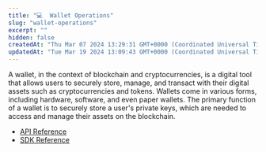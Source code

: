 ```yaml
---
title: "💻  Wallet Operations"
slug: "wallet-operations"
excerpt: ""
hidden: false
createdAt: "Thu Mar 07 2024 13:29:31 GMT+0000 (Coordinated Universal Time)"
updatedAt: "Tue Mar 19 2024 13:09:43 GMT+0000 (Coordinated Universal Time)"
---
```

A wallet, in the context of blockchain and cryptocurrencies, is a digital tool that allows users to securely store, manage, and transact with their digital assets such as cryptocurrencies and tokens. Wallets come in various forms, including hardware, software, and even paper wallets. The primary function of a wallet is to securely store a user's private keys, which are needed to access and manage their assets on the blockchain.

- [API Reference](/docs/wallet-provider)
- [SDK Reference](/docs/wallet-address-operations)
